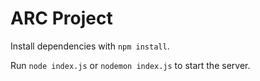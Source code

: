 # ARC Project
Install dependencies with `npm install`.

Run `node index.js` or `nodemon index.js` to start the server.